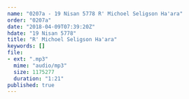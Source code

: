```yaml
---
name: "0207a - 19 Nisan 5778 R' Michoel Seligson Ha'ara"
order: "0207a"
date: "2018-04-09T07:39:20Z"
hdate: "19 Nisan 5778"
title: "R' Michoel Seligson Ha'ara"
keywords: []
file:
- ext: ".mp3"
  mime: "audio/mp3"
  size: 1175277
  duration: "1:21"
published: true
---
```


